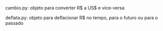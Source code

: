 cambio.py: objeto para converter R$ a US$ e vice-versa

deflata.py: objeto para deflacionar R$ no tempo, para o futuro ou para o passado
